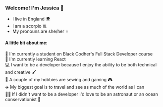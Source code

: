 ### Welcome! I'm Jessica 👋

- I live in England 🌍
- I am a scorpio ♏
- My pronouns are she/her ♀️   

#### A little bit about me:  
🔭 I'm currently a student on Black Codher's Full Stack Developer course  
🌱 I'm currently learning React  
💻 I want to be a developer because I enjoy the ability to be both technical and creative 🖌️  
🧵 A couple of my hobbies are sewing and gaming 🎮  
✈️ My biggest goal is to travel and see as much of the world as I can  
👩‍🚀 If I didn't want to be a developer I'd love to be an astronaut or an ocean conservationist 🤿  

<!--
**jesvica/jesvica** is a ✨ _special_ ✨ repository because its `README.md` (this file) appears on your GitHub profile.

Here are some ideas to get you started:

- 🔭 I’m currently a student on Black Codher's Full Stack Developer course
- 🌱 I’m currently learning ...
- 👯 I’m looking to collaborate on ...
- 🤔 I’m looking for help with ...
- 💬 Ask me about ...
- 📫 How to reach me: ...
- 😄 Pronouns: ...
- ⚡ Fun fact: ...
-->
